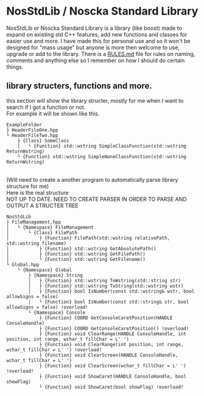 # NosStdLib / Noscka Standard Library
NosStdLib or Noscka Standard Library is a library (like boost) made to expand on existing std C++ features, add new functions and classes for easier use and more. I have made this for personal use and so it won't be designed for "mass usage" but anyone is more then welcome to use, upgrade or add to the library. There is a [RULES.md](RULES.md) file for rules on naming, comments and anything else so I remember on how I should do certain things.

## library structers, functions and more.
this section will show the library structer, mostly for me when I want to search if I got a function or not. <br />
For example it will be shown like this. <br />
```
ExampleFolder
├ HeaderFileOne.hpp
└ HeaderFileTwo.hpp
	├ {Class} SomeClass
	│	└ {Function} std::wstring SimpleClassFunction(std::wstring ReturnWstring)
	└ {Function} std::wstring SimpleNoneClassFunction(std::wstring ReturnWstring)
```
<br />
(Will need to create a another program to automatically parse library structure for me) <br />
Here is the real structure <br />
NOT UP TO DATE. NEED TO CREATE PARSER IN ORDER TO PARSE AND OUTPUT A STRUCTER TREE
<br />

```
NosStdLib
├ FileManagement.hpp
│	└ {Namespace} FileManagement
│		└ {Class} FilePath
│			├ {Function} FilePath(std::wstring relativePath, std::wstring filename)
│			├ {Function} std::wstring GetAbsolutePath()
│			├ {Function} std::wstring GetFilePath()
│			└ {Function} std::wstring GetFilename()
└ Global.hpp
	└ {Namespace} Global
		├ {Namespace} String
		│	├ {Function} std::wstring ToWstring(std::string str)
		│	├ {Function} std::wstring ToString(std::wstring wstr)
		│	├ {Function} bool IsNumber(const std::wstring& wstr, bool allowSigns = false)
		│	└ {Function} bool IsNumber(const std::string& str, bool allowSigns = false) !overload!
		└ {Namespace} Console
			├ {Function} COORD GetConsoleCaretPosition(HANDLE ConsoleHandle)
			├ {Function} COORD GetConsoleCaretPosition() !overload!
			├ {Function} void ClearRange(HANDLE ConsoleHandle, int position, int range, wchar_t fillChar = L' ')
			├ {Function} void ClearRange(int position, int range, wchar_t fillChar = L' ') !overload!
			├ {Function} void ClearScreen(HANDLE ConsoleHandle, wchar_t fillChar = L' ')
			├ {Function} void ClearScreen(wchar_t fillChar = L' ') !overload!
			├ {Function} void ShowCaret(HANDLE ConsoleHandle, bool showFlag)
			└ {Function} void ShowCaret(bool showFlag) !overload!
```
